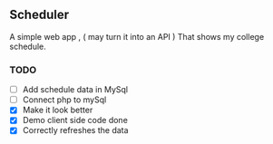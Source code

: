 ## Scheduler

A simple web app , ( may turn it into an API ) That shows my college schedule.

### TODO
- [ ] Add schedule data in MySql
- [ ] Connect php to mySql
- [x] Make it look better
- [x] Demo client side code done
- [x] Correctly refreshes the data
